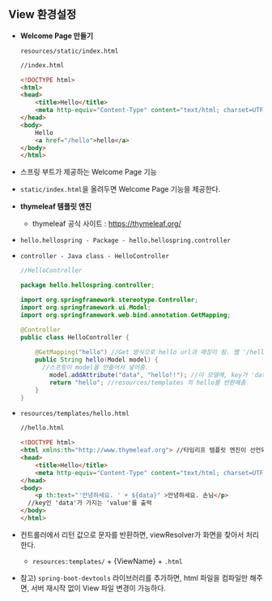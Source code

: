 ## View 환경설정

- **Welcome Page 만들기**

  `resources/static/index.html`

  ```html
  //index.html
  
  <!DOCTYPE html>
  <html>
  <head>
      <title>Hello</title>
      <meta http-equiv="Content-Type" content="text/html; charset=UTF-8 /">
  </head>
  <body>
      Hello
      <a href="/hello">hello</a>
  </body>
  </html>
  ```

- 스프링 부트가 제공하는 Welcome Page 기능

- `static/index.html`을 올려두면 Welcome Page 기능을 제공한다.

  

- **thymeleaf 템플릿 엔진**
  - thymeleaf 공식 사이트 : https://thymeleaf.org/



- `hello.hellospring - Package - hello.hellospring.controller `

- `controller - Java class - HelloController`

  ```java
  //HelloController
  
  package hello.hellospring.controller;
  
  import org.springframework.stereotype.Controller;
  import org.springframework.ui.Model;
  import org.springframework.web.bind.annotation.GetMapping;
  
  @Controller
  public class HelloController {
      
      @GetMapping("hello") //Get 방식으로 hello url과 매칭이 됨. 웹 '/hello'로 들어가면 아래의 메서드를 호출함.
      public String hello(Model model) {
        //스프링이 model을 만들어서 넣어줌.
          model.addAttribute("data", "hello!!"); //이 모델에, key가 'data'이고, value가 'hello!!'인 속성을 추가해줌.
          return "hello"; //resources/templates 의 hello를 반환해줌
      }
  }
  ```

- `resources/templates/hello.html`

  ```html
  //hello.html
  
  <!DOCTYPE html>
  <html xmlns:th="http://www.thymeleaf.org"> //타임리프 템플릿 엔진이 선언되어 있음 => 타임리프 문법 사용 가능
  <head>
      <title>Hello</title>
      <meta http-equiv="Content-Type" content="text/html; charset=UTF-8" />
  </head>
  <body>
      <p th:text="'안녕하세요. ' + ${data}" >안녕하세요. 손님</p>
    //key인 'data'가 가지는 'value'를 출력
  </body>
  </html>
  ```

- 컨트롤러에서 리턴 값으로 문자를 반환하면, viewResolver가 화면을 찾아서 처리한다.

  - `resources:templates/` + {ViewName} + `.html`



- 참고) `spring-boot-devtools` 라이브러리를 추가하면, html 파일을 컴파일만 해주면, 서버 재시작 없이 View 파일 변경이 가능하다.


